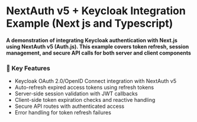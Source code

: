 # NextAuth v5 + Keycloak Integration Example (Next js and Typescript)

#### A demonstration of integrating Keycloak authentication with Next.js using NextAuth v5 (Auth.js). This example covers token refresh, session management, and secure API calls for both server and client components

### 🔑 Key Features

- Keycloak OAuth 2.0/OpenID Connect integration with NextAuth v5
- Auto-refresh expired access tokens using refresh tokens
- Server-side session validation with JWT callbacks
- Client-side token expiration checks and reactive handling
- Secure API routes with authenticated access
- Error handling for token refresh failures
